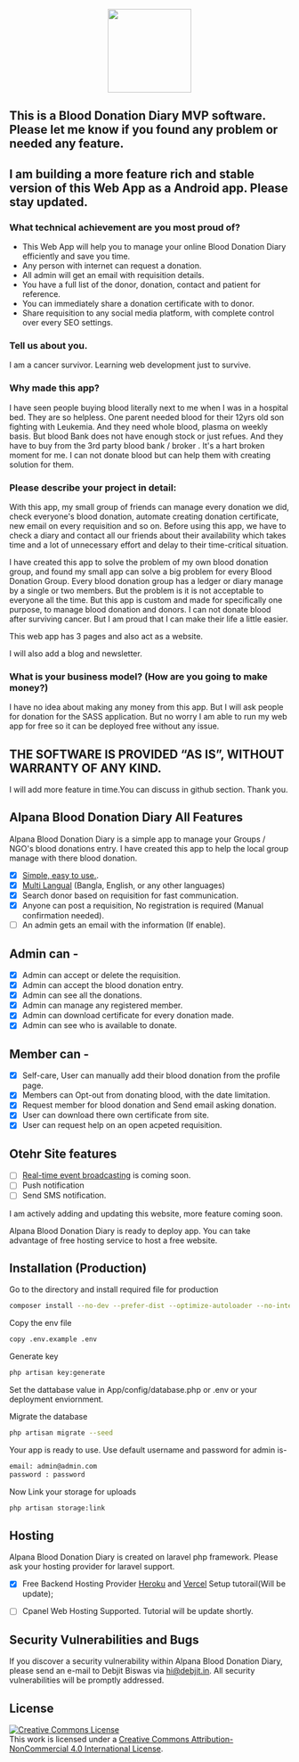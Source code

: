 <p align="center"><a href="https://alpana.org" target="_blank"><img src="https://res.cloudinary.com/debjit/image/upload/v1598972041/149_50_logo_uas3uf.png" width="150"></a></p>

## This is a Blood Donation Diary MVP software. Please let me know if you found any problem or needed any feature.

## I am building a more feature rich and stable version of this Web App as a Android app. Please stay updated.


### What technical achievement are you most proud of?

 - This Web App will help you to manage your online Blood Donation Diary efficiently and save you time.
 - Any person with internet can request a donation.
 - All admin will get an email with requisition details.
 - You have a full list of the donor, donation, contact and patient for reference.
 - You can immediately share a donation certificate with to donor.
 - Share requisition to any social media platform, with complete control over every SEO settings.

### Tell us about you. 

I am a cancer survivor. Learning web development just to survive.

### Why made this app?

I have seen people buying blood literally next to me when I was in a hospital bed. They are so helpless. One parent needed blood for their 12yrs old son fighting with Leukemia. And they need whole blood, plasma on weekly basis. But blood Bank does not have enough stock or just refues. And they have to buy from the 3rd party blood bank / broker . It's a hart broken moment for me. I can not donate blood but can help them with creating solution for them.

### Please describe your project in detail:

With this app, my small group of friends can manage every donation we did, check everyone's blood donation, automate creating donation certificate, new email on every requisition and so on. Before using this app, we have to check a diary and contact all our friends about their availability which takes time and a lot of unnecessary effort and delay to their time-critical situation.

I have created this app to solve the problem of my own blood donation group, and found my small app can solve a big problem for every Blood Donation Group.
Every blood donation group has a ledger or diary manage by a single or two members. But the problem is it is not acceptable to everyone all the time. But this app is custom and made for specifically one purpose, to manage blood donation and donors.
I can not donate blood after surviving cancer. But I am proud that I can make their life a little easier.

This web app has 3 pages and also act as a website.

I will also add a blog and newsletter.

### What is your business model? (How are you going to make money?)

I have no idea about making any money from this app. 
But I will ask people for donation for the SASS application. But no worry I am able to run my web app for free so it can be deployed free without any issue.

## THE SOFTWARE IS PROVIDED “AS IS”, WITHOUT WARRANTY OF ANY KIND.

I will add more feature in time.You can discuss in github section. Thank you.

## Alpana Blood Donation Diary All Features

Alpana Blood Donation Diary is a simple app to manage your Groups / NGO's blood donations entry. I have created this app to help the local group manage with there blood donation.

- [x] [Simple, easy to use.](https://alpana.org/bdd).
- [x] [Multi Langual](https://alpana.org/bdd) (Bangla, English, or any other languages)
- [x] Search donor based on requisition for fast communication.
- [x] Anyone can post a requisition, No registration is required (Manual confirmation needed).
- [ ] An admin gets an email with the information (If enable).

## Admin can -

- [x] Admin can accept or delete the requisition.
- [x] Admin can accept the blood donation entry.
- [x] Admin can see all the donations.
- [x] Admin can manage any registered member.
- [x] Admin can download certificate for every donation made.
- [x] Admin can see who is available to donate.

## Member can -

- [x] Self-care, User can manually add their blood donation from the profile page.
- [x] Members can Opt-out from donating blood, with the date limitation.
- [x] Request member for blood donation and Send email asking donation.
- [x] User can download there own certificate from site.
- [x] User can request help on an open acpeted requisition.

## Otehr Site features

- [ ] [Real-time event broadcasting](https://alpana.org/bdd) is coming soon.
- [ ] Push notification
- [ ] Send SMS notification.

I am actively adding and updating this website, more feature coming soon.

Alpana Blood Donation Diary is ready to deploy app. You can take advantage of free hosting service to host a free website.

## Installation (Production)

Go to the directory and install required file for production

```bash
composer install --no-dev --prefer-dist --optimize-autoloader --no-interaction
```

Copy the env file 

```bash
copy .env.example .env
```
Generate key 

```bash
php artisan key:generate
```
Set the dattabase value in App/config/database.php or .env or your deployment enviornment.

Migrate the database

```bash
php artisan migrate --seed
```
Your app is ready to use. Use default username and password for admin is-

```bash
email: admin@admin.com
password : password
```
Now Link your storage for uploads
```bash
php artisan storage:link
```

## Hosting

Alpana Blood Donation Diary is created on laravel php framework. Please ask your hosting provider for laravel support.
- [x] Free Backend Hosting Provider [Heroku](https://heroku.com) and [Vercel](https://vercel.com) Setup tutorail(Will be update);

- [ ] Cpanel Web Hosting Supported. Tutorial will be update shortly.

## Security Vulnerabilities and Bugs

If you discover a security vulnerability within Alpana Blood Donation Diary, please send an e-mail to Debjit Biswas via [hi@debjit.in](mailto:hi@debjit.in). All security vulnerabilities will be promptly addressed.

## License

<a rel="license" href="http://creativecommons.org/licenses/by-nc/4.0/"><img alt="Creative Commons License" style="border-width:0" src="https://i.creativecommons.org/l/by-nc/4.0/88x31.png" /></a><br />This work is licensed under a <a rel="license" href="http://creativecommons.org/licenses/by-nc/4.0/">Creative Commons Attribution-NonCommercial 4.0 International License</a>.
